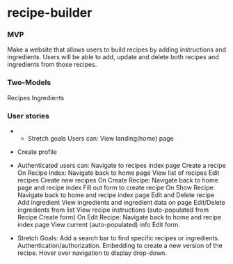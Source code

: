 # recipe-builder

### MVP
Make a website that allows users to build recipes by adding instructions and ingredients. Users will be able to add, update and delete both recipes and ingredients from those recipes. 

### Two-Models
Recipes
Ingredients

### User stories
- * Stretch goals
Users can:
View landing(home) page
* Create profile
* Authenticated users can:
Navigate to recipes index page
Create a recipe
On Recipe Index:
Navigate back to home page
View list of recipes
Edit recipes
Create new recipes
On Create Recipe:
Navigate back to home page and recipe index
Fill out form to create recipe
On Show Recipe:
Navigate back to home and recipe index page
Edit and Delete recipe
Add ingredient
View ingredients and ingredient data on page
Edit/Delete ingredients from list
View recipe instructions (auto-populated from Recipe Create form)
On Edit Recipe:
Navigate back to home and recipe index page
View current (auto-populated) info
Edit form.


* Stretch Goals:
Add a search bar to find specific recipes or ingredients.
Authentication/authorization.
Embedding to create a new version of the recipe.
Hover over navigation to display drop-down.

